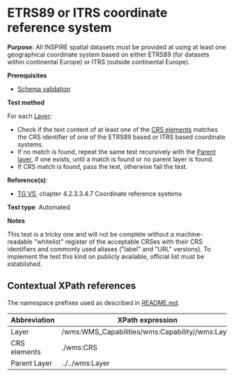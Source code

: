 # ETRS89 or ITRS coordinate reference system

**Purpose**: All INSPIRE spatial datasets must be provided at using at least one geographical coordinate system based on either ETRS89 (for datasets within continental Europe) or ITRS (outside continental Europe).

**Prerequisites**

* [Schema validation](http://inspire.ec.europa.eu/id/ats/view-service/3.11/iso-19128/schema-validation)

**Test method**

For each [Layer](#layer):
* Check if the text content of at least one of the [CRS elements](#crs) matches the CRS identifier of one of the ETRS89 based or ITRS based coordinate systems.
* If no match is found, repeat the same test recursively with the [Parent layer](#parent_layer), if one exists, until a match is found or no parent layer is found.
* If CRS match is found, pass the test, otherwise fail the test.


**Reference(s)**:

 * [TG VS](http://inspire.ec.europa.eu/id/ats/view-service/3.11/iso-19128/README#ref_TG_VS), chapter 4.2.3.3.4.7 Coordinate reference systems

**Test type**: Automated

**Notes**

This test is a tricky one and will not be complete without a machine-readable "whitelist" register of the acceptable CRSes with their CRS identifiers and commonly used aliases ("label" and "URL" versions). To implement the test this kind on publicly available, official list must be established.

## Contextual XPath references

The namespace prefixes used as described in [README.md](http://inspire.ec.europa.eu/id/ats/view-service/3.11/iso-19128/README#namespaces).

Abbreviation                                               |  XPath expression
---------------------------------------------------------- | -------------------------------------------------------------------------
Layer <a name="layer"></a> | /wms:WMS_Capabilities/wms:Capability//wms:Layer
CRS elements <a name="crs"></a> | ./wms:CRS
Parent Layer <a name="parent_layer"></a> | ../../wms:Layer
